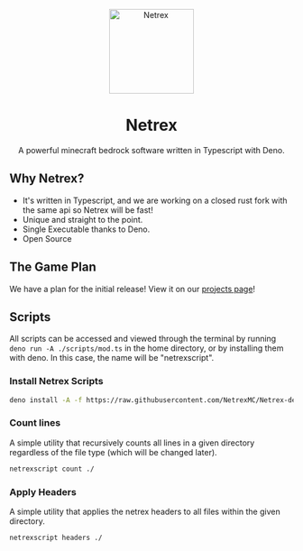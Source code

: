 <div align="center">
     <p>
          <img width="150" alt="Netrex" src="https://i.imgur.com/I1unWMx.png">
     </p>
     <p>
          <h1> Netrex </h1>
          <p>A powerful minecraft bedrock software written in Typescript with Deno.</p>
     </p>
</div>

## Why Netrex?
 - It's written in Typescript, and we are working on a closed rust fork with the same api so Netrex will be fast!
 - Unique and straight to the point.
 - Single Executable thanks to Deno.
 - Open Source

## The Game Plan

We have a plan for the initial release! View it on our [projects page](https://github.com/NetrexMC/Netrex-den/projects/1)!

## Scripts
All scripts can be accessed and viewed through the terminal by running `deno run -A ./scripts/mod.ts` in the home directory, or by installing them with deno. In this case, the name will be "netrexscript".

### Install Netrex Scripts

```bash
deno install -A -f https://raw.githubusercontent.com/NetrexMC/Netrex-den/master/scripts/mod.ts -n netrexscript
```

### Count lines

A simple utility that recursively counts all lines in a given directory regardless of the file type (which will be changed later).

```bash
netrexscript count ./
```

### Apply Headers

A simple utility that applies the netrex headers to all files within the given directory.

```bash
netrexscript headers ./
```

